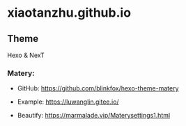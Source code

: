 # xiaotanzhu.github.io

## Theme

Hexo & NexT

### Matery: 

- GitHub: https://github.com/blinkfox/hexo-theme-matery

- Example: https://luwanglin.gitee.io/

- Beautify: https://marmalade.vip/Materysettings1.html
